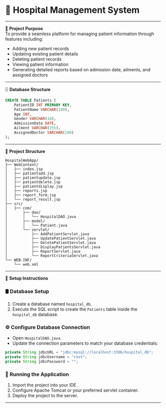 # 🏥 Hospital Management System

---

🎯 **Project Purpose**  
To provide a seamless platform for managing patient information through features including:

- Adding new patient records  
- Updating existing patient details  
- Deleting patient records  
- Viewing patient information  
- Generating detailed reports based on admission date, ailments, and assigned doctors

---

🗄️ **Database Structure**

```sql
CREATE TABLE Patients (
    PatientID INT PRIMARY KEY,
    PatientName VARCHAR(100),
    Age INT,
    Gender VARCHAR(10),
    AdmissionDate DATE,
    Ailment VARCHAR(255),
    AssignedDoctor VARCHAR(100)
);
```

---

📂 **Project Structure**

```
HospitalWebApp/
├── WebContent/
│   ├── index.jsp
│   ├── patientadd.jsp
│   ├── patientupdate.jsp
│   ├── patientdelete.jsp
│   ├── patientdisplay.jsp
│   ├── reports.jsp
│   ├── report_form.jsp
│   └── report_result.jsp
├── src/
│   ├── com/
│       ├── dao/
│       │   └── HospitalDAO.java
│       ├── model/
│       │   └── Patient.java
│       └── servlet/
│           ├── AddPatientServlet.java
│           ├── UpdatePatientServlet.java
│           ├── DeletePatientServlet.java
│           ├── DisplayPatientsServlet.java
│           ├── ReportServlet.java
│           └── ReportCriteriaServlet.java
└── WEB-INF/
    └── web.xml
```

---

🚀 **Setup Instructions**

### 🛢️ Database Setup  
1. Create a database named `hospital_db`.  
2. Execute the SQL script to create the `Patients` table inside the `hospital_db` database.

### ⚙️ Configure Database Connection  
- Open `HospitalDAO.java`.  
- Update the connection parameters to match your database credentials:

```java
private String jdbcURL = "jdbc:mysql://localhost:3306/hospital_db";
private String jdbcUsername = "root";
private String jdbcPassword = "";
```

### 🧩 Running the Application  
1. Import the project into your IDE .  
2. Configure Apache Tomcat or your preferred servlet container.  
3. Deploy the project to the server.  

---
